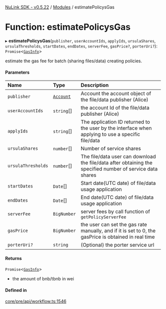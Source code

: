 [NuLink SDK - v0.5.22](../README.md) / [Modules](../modules.md) / estimatePolicysGas

# Function: estimatePolicysGas

▸ **estimatePolicysGas**(`publisher`, `userAccountIds`, `applyIds`, `ursulaShares`, `ursulaThresholds`, `startDates`, `endDates`, `serverFee`, `gasPrice?`, `porterUri?`): `Promise`<[`GasInfo`](../types/GasInfo.md)\>

estimate the gas fee for batch (sharing files/data) creating policies.

#### Parameters

| Name | Type | Description |
| :------ | :------ | :------ |
| `publisher` | [`Account`](../classes/Account.md) | Account the account object of the file/data publisher (Alice) |
| `userAccountIds` | `string`[] | the account Id of the file/data publisher (Alice) |
| `applyIds` | `string`[] | The application ID returned to the user by the interface when applying to use a specific file/data |
| `ursulaShares` | `number`[] | Number of service shares |
| `ursulaThresholds` | `number`[] | The file/data user can download the file/data after obtaining the specified number of service data shares |
| `startDates` | `Date`[] | Start date(UTC date) of file/data usage application |
| `endDates` | `Date`[] | End date(UTC date) of file/data usage application |
| `serverFee` | `BigNumber` | server fees by call function of `getPolicyServerFee` |
| `gasPrice` | `BigNumber` | the user can set the gas rate manually, and if it is set to 0, the gasPrice is obtained in real time |
| `porterUri?` | `string` | (Optional) the porter service url |

#### Returns

`Promise`<[`GasInfo`](../types/GasInfo.md)\>

- the amount of bnb/tbnb in wei

#### Defined in

[core/pre/api/workflow.ts:1546](https://github.com/NuLink-network/nulink-sdk/blob/d9e8f81/src/core/pre/api/workflow.ts#L1546)
